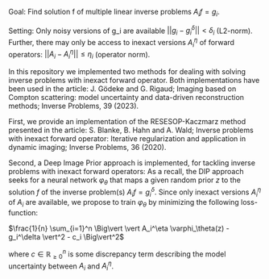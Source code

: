 Goal: Find solution f of multiple linear inverse problems $A_i f = g_i$.

Setting: Only noisy versions of g_i are available $||g_i - g_i^\delta|| < \delta_i$ (L2-norm).
         Further, there may only be access to inexact versions $A_i^\eta$ of forward operators: $||A_i - A_i^\eta|| \leq \eta_i$ (operator norm).

In this repository we implemented two methods for dealing with solving inverse problems with inexact forward operator. Both implementations have been used in the article:
J. Gödeke and G. Rigaud;
Imaging based on Compton scattering: model uncertainty and data-driven reconstruction methods;
Inverse Problems, 39 (2023).

First, we provide an implementation of the RESESOP-Kaczmarz method presented in the article:
S. Blanke, B. Hahn and A. Wald; 
Inverse problems with inexact forward operator: Iterative regularization and application in dynamic imaging;
Inverse Problems, 36 (2020).

Second, a Deep Image Prior approach is implemented, for tackling inverse problems with inexact forward operators:
As a recall, the DIP approach seeks for a neural network $\varphi_\theta$ that maps a given random prior $z$ to the solution $f$ of the inverse problem(s) $A_i f = g^\delta_i$. Since only inexact versions $A^\eta_i$ of $A_i$ are available, we propose to train $\varphi_\theta$ by minimizing the following loss-function:

$\frac{1}{n} \sum_{i=1}^n \Big\vert \vert A_i^\eta \varphi_\theta(z) - g_i^\delta \vert^2 - c_i \Big\vert^2$

where $c\in \mathbb{R}^n_{\geq 0}$ is some discrepancy term describing the model uncertainty between $A_i$ and $A_i^\eta$.
